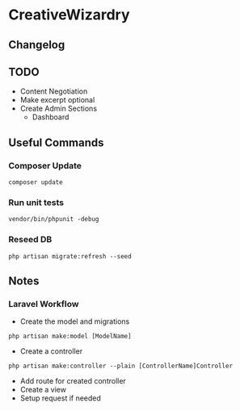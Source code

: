 # CreativeWizardry

## Changelog

## TODO
- Content Negotiation
- Make excerpt optional
- Create Admin Sections
	- Dashboard 

## Useful Commands

### Composer Update 
```composer update```

### Run unit tests
```vendor/bin/phpunit -debug```

### Reseed DB
```php artisan migrate:refresh --seed```

## Notes

### Laravel Workflow 
- Create the model and migrations

```php artisan make:model [ModelName]```

- Create a controller

```php artisan make:controller --plain [ControllerName]Controller```

- Add route for created controller
- Create a view
- Setup request if needed
